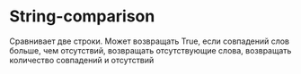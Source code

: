 # String-comparison
Сравнивает две строки. Может возвращать True, если совпадений слов больше, чем отсутствий, возвращать отсутствующие слова, возвращать количество совпадений и отсутствий
